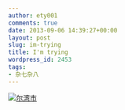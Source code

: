 ```yaml
---
author: ety001
comments: true
date: 2013-09-06 14:39:27+00:00
layout: post
slug: im-trying
title: I'm trying
wordpress_id: 2453
tags:
- 杂七杂八
---
```


[![尔湾市](http://www.domyself.me/wp-content/uploads/2013/09/QQ截图20130906223554-300x174.png)](http://www.domyself.me/wp-content/uploads/2013/09/QQ截图20130906223554.png)
